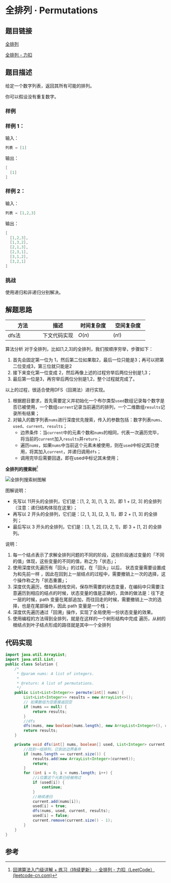 
#  全排列 · Permutations

## 题目链接

[全排列](https://www.lintcode.com/problem/15/?_from=collection&fromId=161)

[全排列 - 力扣](https://leetcode-cn.com/problems/permutations/solution/quan-pai-lie-by-leetcode-solution-2/)

## 题目描述
给定一个数字列表，返回其所有可能的排列。

你可以假设没有重复数字。

### 样例

### **样例 1：**

输入：

```java
列表 = [1]
```

输出：

```java
[
  [1]
]
```

### **样例 2：**

输入：

```java
列表 = [1,2,3]
```

输出：

```java
[
  [1,2,3],
  [1,3,2],
  [2,1,3],
  [2,3,1],
  [3,1,2],
  [3,2,1]
]
```

### 挑战

使用递归和非递归分别解决。



## 解题思路
| <div style="width:70pt">方法</div>  |描述 |<div style="width:70pt">时间复杂度</div> |<div style="width:70pt">空间复杂度</div>|
|---|---|---|---|
|  dfs法 | 下文代码实现  | $O(n)$|$(n!)$|

算法分析
对于全排列，比如[1,2,3]的全排列，我们按顺序穷举，步骤如下： 

1. 首先会固定第一位为 1，然后第二位如果取2，最后一位只能是3；再可以把第二位变成3，第三位就只能是2
2.  接下来变化第一位变成 2，然后再像上述的过程穷举后两位分别是1,3；
3.  最后第一位是3，再穷举后两位分别是1,2，整个过程就完成了。

以上的过程，很适合使用DFS（回溯法）进行实现。
1. 根据题目要求，首先需要定义并初始化一个布尔类型`used`数组记录每个数字是否已被使用，一个数组`current`记录当前遍历的排列，一个二维数组`results`记录所有结果；
2. 对输入的数字列表`nums`进行深度优先搜索，传入的参数包括：数字列表`nums`、`used`、`current`、`results`；
   - 边界条件：当`current`中的元素个数和`nums`的相同，代表一次遍历完毕，将当前的`current`加入`results`并`return`；
   - 遍历`nums`，如果`nums`中当前这个元素未被使用，则在`used`中标记其已使用，将其加入`current`，并递归调用`dfs`；
   - 调用完毕后需要回退，即在used中标记其未使用；

**全排列的搜索树**[^1]



![全排列搜索树图解](http://cdn.yangchaofan.cn/typora/全排列搜索树图解.png)

图解说明：

- 先写以 11开头的全排列，它们是：[1, 2, 3], [1, 3, 2]，即 1 + [2, 3] 的全排列（注意：递归结构体现在这里）；
- 再写以 2 开头的全排列，它们是：[2, 1, 3], [2, 3, 1]，即 2 + [1, 3] 的全排列；
- 最后写以 3 开头的全排列，它们是：[3, 1, 2], [3, 2, 1]，即 3 + [1, 2] 的全排列。

说明：

1. 每一个结点表示了求解全排列问题的不同的阶段，这些阶段通过变量的「不同的值」体现，这些变量的不同的值，称之为「状态」；
2. 使用深度优先遍历有「回头」的过程，在「回头」以后， 状态变量需要设置成为和先前一样 ，因此在回到上一层结点的过程中，需要撤销上一次的选择，这个操作称之为「状态重置」；
3. 深度优先遍历，借助系统栈空间，保存所需要的状态变量，在编码中只需要注意遍历到相应的结点的时候，状态变量的值是正确的，具体的做法是：往下走一层的时候，path 变量在尾部追加，而往回走的时候，需要撤销上一次的选择，也是在尾部操作，因此 path 变量是一个栈；
4. 深度优先遍历通过「回溯」操作，实现了全局使用一份状态变量的效果。
5. 使用编程的方法得到全排列，就是在这样的一个树形结构中完成 遍历，从树的根结点到叶子结点形成的路径就是其中一个全排列





## 代码实现

```java
import java.util.ArrayList;
import java.util.List;
public class Solution {
    /*
     * @param nums: A list of integers.
     * 
     * @return: A list of permutations.
     */
    public List<List<Integer>> permute(int[] nums) {
        List<List<Integer>> results = new ArrayList<>();
        // 如果数组为空直接返回空
        if (nums == null) {
            return results;
        }
        //dfs
        dfs(nums, new boolean[nums.length], new ArrayList<Integer>(), results);
        return results;
    }

    private void dfs(int[] nums, boolean[] used, List<Integer> current, List<List<Integer>> results) {
        //找到一组排列，已到达边界条件
        if (nums.length == current.size()) {
            results.add(new ArrayList<Integer>(current));
            return;
        }
        for (int i = 0; i < nums.length; i++) {
            //i位置这个元素已经被用过
            if (used[i]) {
                continue;
            }
            //继续递归
            current.add(nums[i]);
            used[i] = true;
            dfs(nums, used, current, results);
            used[i] = false;
            current.remove(current.size() - 1);
        }
    }
}

```



## 参考

[^1]:[回溯算法入门级详解 + 练习（持续更新） - 全排列 - 力扣（LeetCode） (leetcode-cn.com)](https://leetcode-cn.com/problems/permutations/solution/hui-su-suan-fa-python-dai-ma-java-dai-ma-by-liweiw/)